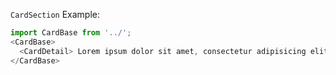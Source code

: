 `CardSection` Example:

```js
import CardBase from '../';
<CardBase>
  <CardDetail> Lorem ipsum dolor sit amet, consectetur adipisicing elit, sed do </CardDetail>
</CardBase>
```
